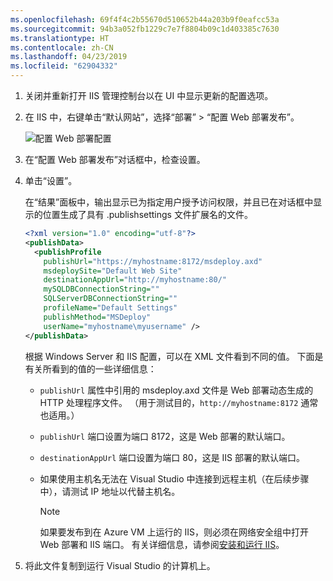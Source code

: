 ```yaml
---
ms.openlocfilehash: 69f4f4c2b55670d510652b44a203b9f0eafcc53a
ms.sourcegitcommit: 94b3a052fb1229c7e7f8804b09c1d403385c7630
ms.translationtype: HT
ms.contentlocale: zh-CN
ms.lasthandoff: 04/23/2019
ms.locfileid: "62904332"
---
```


1. 关闭并重新打开 IIS 管理控制台以在 UI 中显示更新的配置选项。

2. 在 IIS 中，右键单击“默认网站”，选择“部署” > “配置 Web 部署发布”。

    ![配置 Web 部署配置](../../deployment/media/tutorial-configure-web-deploy-publishing.png)

3. 在“配置 Web 部署发布”对话框中，检查设置。

4. 单击“设置”。

    在“结果”面板中，输出显示已为指定用户授予访问权限，并且已在对话框中显示的位置生成了具有 .publishsettings 文件扩展名的文件。

    ```xml
    <?xml version="1.0" encoding="utf-8"?>
    <publishData>
      <publishProfile
        publishUrl="https://myhostname:8172/msdeploy.axd"
        msdeploySite="Default Web Site"
        destinationAppUrl="http://myhostname:80/"
        mySQLDBConnectionString=""
        SQLServerDBConnectionString=""
        profileName="Default Settings"
        publishMethod="MSDeploy"
        userName="myhostname\myusername" />
    </publishData>
    ```

    根据 Windows Server 和 IIS 配置，可以在 XML 文件看到不同的值。 下面是有关所看到的值的一些详细信息：

   * `publishUrl` 属性中引用的 msdeploy.axd 文件是 Web 部署动态生成的 HTTP 处理程序文件。 （用于测试目的，`http://myhostname:8172` 通常也适用。）
   * `publishUrl` 端口设置为端口 8172，这是 Web 部署的默认端口。
   * `destinationAppUrl` 端口设置为端口 80，这是 IIS 部署的默认端口。
   * 如果使用主机名无法在 Visual Studio 中连接到远程主机（在后续步骤中），请测试 IP 地址以代替主机名。

     > [!NOTE]
     > 如果要发布到在 Azure VM 上运行的 IIS，则必须在网络安全组中打开 Web 部署和 IIS 端口。 有关详细信息，请参阅[安装和运行 IIS](/azure/virtual-machines/windows/quick-create-portal#install-web-server)。

5. 将此文件复制到运行 Visual Studio 的计算机上。
